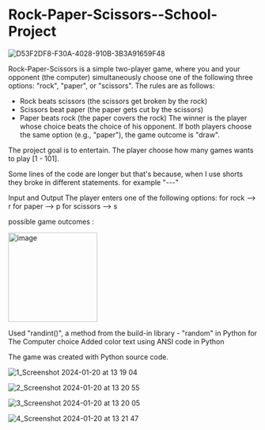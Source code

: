 # Rock-Paper-Scissors--School-Project

![D53F2DF8-F30A-4028-910B-3B3A91659F48](https://github.com/Zeus097/Rock-Paper-Scissors--School-Project/assets/142613528/90f365b6-4aec-4117-9526-dc1d7ff73b5a)

Rock-Paper-Scissors is a simple two-player game, where you and your opponent (the computer) simultaneously choose one of the following three options: "rock", "paper", or "scissors". The rules are as follows:
* Rock beats scissors (the scissors get broken by the rock)
* Scissors beat paper (the paper gets cut by the scissors)
* Paper beats rock (the paper covers the rock)
The winner is the player whose choice beats the choice of his opponent. If both players choose the same option (e.g., "paper"), the game outcome is "draw".

The project goal is to entertain.
The player choose how many games wants to play [1 - 101].

Some lines of the code are longer but that's because, when I use shorts they broke in different statements.
for example "---"

Input and Output
The player enters one of the following options:
for rock --> r
for paper --> p
for scissors --> s

possible game outcomes :


<img width="180" alt="image" src="https://github.com/Zeus097/Rock-Paper-Scissors--School-Project/assets/142613528/23aecf42-242b-4c49-b8c7-652b86aa94be">



Used "randint()", a method from the build-in library - "random" in Python for The Computer choice
Added color text using ANSI code in Python


The game was created with Python source code.



![1_Screenshot 2024-01-20 at 13 19 04](https://github.com/Zeus097/Rock-Paper-Scissors--School-Project/assets/142613528/1f286f1e-de99-40e3-ab76-f465973655cb)



![2_Screenshot 2024-01-20 at 13 20 55](https://github.com/Zeus097/Rock-Paper-Scissors--School-Project/assets/142613528/46ee3d9a-e70f-4264-b1d4-74eb1171e407)



![3_Screenshot 2024-01-20 at 13 20 05](https://github.com/Zeus097/Rock-Paper-Scissors--School-Project/assets/142613528/3fa521c3-4c74-4413-b8ee-773295253daf)



![4_Screenshot 2024-01-20 at 13 21 47](https://github.com/Zeus097/Rock-Paper-Scissors--School-Project/assets/142613528/739cf56e-a34f-48d7-ae59-3485c918290b)




















